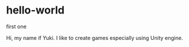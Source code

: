 # hello-world
first one

Hi, my name if Yuki. I like to create games especially using Unity engine. 
